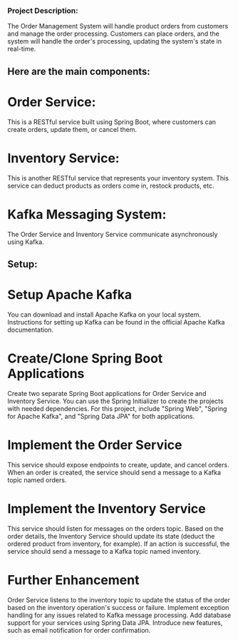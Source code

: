 ### Project Description:
The Order Management System will handle product orders from customers and manage the order processing. Customers can place orders, and the system will handle the order's processing, updating the system's state in real-time.

## Here are the main components:

# Order Service:
 This is a RESTful service built using Spring Boot, where customers can create orders, update them, or cancel them.

# Inventory Service: 
 This is another RESTful service that represents your inventory system. This service can deduct products as orders come in, restock products, etc.

# Kafka Messaging System: 
 The Order Service and Inventory Service communicate asynchronously using Kafka.

## Setup:

# Setup Apache Kafka
You can download and install Apache Kafka on your local system. Instructions for setting up Kafka can be found in the official Apache Kafka documentation.

# Create/Clone Spring Boot Applications
Create two separate Spring Boot applications for Order Service and Inventory Service.
You can use the Spring Initializer to create the projects with needed dependencies. For this project, include "Spring Web", "Spring for Apache Kafka", and "Spring Data JPA" for both applications.

# Implement the Order Service
This service should expose endpoints to create, update, and cancel orders.
When an order is created, the service should send a message to a Kafka topic named orders.

# Implement the Inventory Service
This service should listen for messages on the orders topic.
Based on the order details, the Inventory Service should update its state (deduct the ordered product from inventory, for example).
If an action is successful, the service should send a message to a Kafka topic named inventory.

# Further Enhancement
Order Service listens to the inventory topic to update the status of the order based on the inventory operation's success or failure.
Implement exception handling for any issues related to Kafka message processing.
Add database support for your services using Spring Data JPA.
Introduce new features, such as email notification for order confirmation.